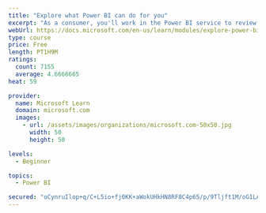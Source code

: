 ```yaml
---
title: "Explore what Power BI can do for you"
excerpt: "As a consumer, you'll work in the Power BI service to review and interact with content that has been shared with you. This module provides the foundational information that you need to work effectively in the Power BI service."
webUrl: https://docs.microsoft.com/en-us/learn/modules/explore-power-bi-service/
type: course
price: Free
length: PT1H9M
ratings:
  count: 7155
  average: 4.6666665
heat: 59

provider:
  name: Microsoft Learn
  domain: microsoft.com
  images:
    - url: /assets/images/organizations/microsoft.com-50x50.jpg
      width: 50
      height: 50

levels:
  - Beginner

topics:
  - Power BI

secured: "oCynruIlop+q/C+L5io+fj0KK+aWokUHkHN8RF8C4p65/p/9Tljft1M/oG1LApjtnjr8OCpcWhWDWNgJWx8Gb9J2xK0ZEFm4DF/L8ctd17Hswt0PlCKgJ9z8NLYAdAtjZELYdRjWXwxUv7yhDyxF5kk7rZjcNW5Fo2dUDRv1vXRW2zxTXPnAWBqQO4PmqPKIqvdn9glHjLug/9+vC6/gs/hmXVyvOmz9oXGQzI6ldhZty4fLxotqFypqCM5aoBQo4CfyIQnbsY0d8706OBf7AWQhlIiU1BShrRQj5kcPoJEpXJN0cHxLVawKcJA5CE9iY6g6hPOpQdsIw4h4W7Dqi3adcjLwJ//reZq8H6GoSZBcon0NnoXMuc9Gsi7KP0cJu20gvS+CtE1i8vFAnxJxDtxZ8om/kieNqzANzGabbGs=;eMSq6EZv6SNLBHxzb8JTsg=="
---
```


